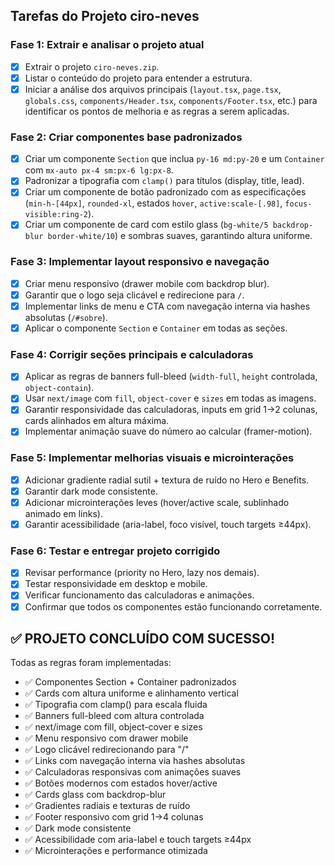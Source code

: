 ## Tarefas do Projeto ciro-neves

### Fase 1: Extrair e analisar o projeto atual
- [x] Extrair o projeto `ciro-neves.zip`.
- [x] Listar o conteúdo do projeto para entender a estrutura.
- [x] Iniciar a análise dos arquivos principais (`layout.tsx`, `page.tsx`, `globals.css`, `components/Header.tsx`, `components/Footer.tsx`, etc.) para identificar os pontos de melhoria e as regras a serem aplicadas.

### Fase 2: Criar componentes base padronizados
- [x] Criar um componente `Section` que inclua `py-16 md:py-20` e um `Container` com `mx-auto px-4 sm:px-6 lg:px-8`.
- [x] Padronizar a tipografia com `clamp()` para títulos (display, title, lead).
- [x] Criar um componente de botão padronizado com as especificações (`min-h-[44px]`, `rounded-xl`, estados `hover`, `active:scale-[.98]`, `focus-visible:ring-2`).
- [x] Criar um componente de card com estilo glass (`bg-white/5 backdrop-blur border-white/10`) e sombras suaves, garantindo altura uniforme.

### Fase 3: Implementar layout responsivo e navegação
- [x] Criar menu responsivo (drawer mobile com backdrop blur).
- [x] Garantir que o logo seja clicável e redirecione para `/`.
- [x] Implementar links de menu e CTA com navegação interna via hashes absolutas (`/#sobre`).
- [x] Aplicar o componente `Section` e `Container` em todas as seções.

### Fase 4: Corrigir seções principais e calculadoras
- [x] Aplicar as regras de banners full-bleed (`width-full`, `height` controlada, `object-contain`).
- [x] Usar `next/image` com `fill`, `object-cover` e `sizes` em todas as imagens.
- [x] Garantir responsividade das calculadoras, inputs em grid 1→2 colunas, cards alinhados em altura máxima.
- [x] Implementar animação suave do número ao calcular (framer-motion).

### Fase 5: Implementar melhorias visuais e microinterações
- [x] Adicionar gradiente radial sutil + textura de ruído no Hero e Benefits.
- [x] Garantir dark mode consistente.
- [x] Adicionar microinterações leves (hover/active scale, sublinhado animado em links).
- [x] Garantir acessibilidade (aria-label, foco visível, touch targets ≥44px).

### Fase 6: Testar e entregar projeto corrigido
- [x] Revisar performance (priority no Hero, lazy nos demais).
- [x] Testar responsividade em desktop e mobile.
- [x] Verificar funcionamento das calculadoras e animações.
- [x] Confirmar que todos os componentes estão funcionando corretamente.

## ✅ PROJETO CONCLUÍDO COM SUCESSO!

Todas as regras foram implementadas:
- ✅ Componentes Section + Container padronizados
- ✅ Cards com altura uniforme e alinhamento vertical
- ✅ Tipografia com clamp() para escala fluida
- ✅ Banners full-bleed com altura controlada
- ✅ next/image com fill, object-cover e sizes
- ✅ Menu responsivo com drawer mobile
- ✅ Logo clicável redirecionando para "/"
- ✅ Links com navegação interna via hashes absolutas
- ✅ Calculadoras responsivas com animações suaves
- ✅ Botões modernos com estados hover/active
- ✅ Cards glass com backdrop-blur
- ✅ Gradientes radiais e texturas de ruído
- ✅ Footer responsivo com grid 1→4 colunas
- ✅ Dark mode consistente
- ✅ Acessibilidade com aria-label e touch targets ≥44px
- ✅ Microinterações e performance otimizada